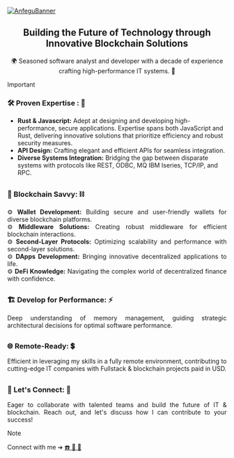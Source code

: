 [![AnfeguBanner](https://github.com/anfegu/anfegu/assets/7240030/50a24cb8-6368-4838-9256-b0cc9ad5089e)](https://linktr.ee/anfegu)

<div align="center"> 
 
## <center> Building the Future of Technology through Innovative Blockchain Solutions
🌍 Seasoned software analyst and developer with a decade of experience crafting high-performance IT systems. 🎯

</div>

> [!IMPORTANT]
>  ### 🛠️ Proven Expertise : 🔧 
>  - **Rust & Javascript:** Adept at designing and developing high-performance, secure applications. Expertise spans both JavaScript and Rust, delivering innovative solutions that prioritize efficiency and robust security measures.
>  - **API Design:** Crafting elegant and efficient APIs for seamless integration.
>  - **Diverse Systems Integration:** Bridging the gap between disparate systems with protocols like REST, ODBC, MQ IBM Iseries, TCP/IP, and RPC.
##
<div align="justify">
  
### 🔗 Blockchain Savvy: ⛓️ 

⚙️ **Wallet Development:** Building secure and user-friendly wallets for diverse blockchain platforms. <br>
⚙️ **Middleware Solutions:** Creating robust middleware for efficient blockchain interactions. <br>
⚙️ **Second-Layer Protocols:** Optimizing scalability and performance with second-layer solutions. <br>
⚙️ **DApps Development:** Bringing innovative decentralized applications to life. <br>
⚙️ **DeFi Knowledge:** Navigating the complex world of decentralized finance with confidence.

##
### 🏗️ Develop for Performance: ⚡

Deep understanding of memory management, guiding strategic architectural decisions for optimal software performance.

##
### 🌐 Remote-Ready: 💲

Efficient in leveraging my skills in a fully remote environment, contributing to cutting-edge IT companies with Fullstack & blockchain projects paid in USD.

##
### 🤝 Let's Connect: 🔄

Eager to collaborate with talented teams and build the future of IT & blockchain. Reach out, and let's discuss how I can contribute to your success!

</div>

> [!NOTE]
> Connect with me ➔ [☎️ 📧 📲](https://linktr.ee/anfegu)

##
